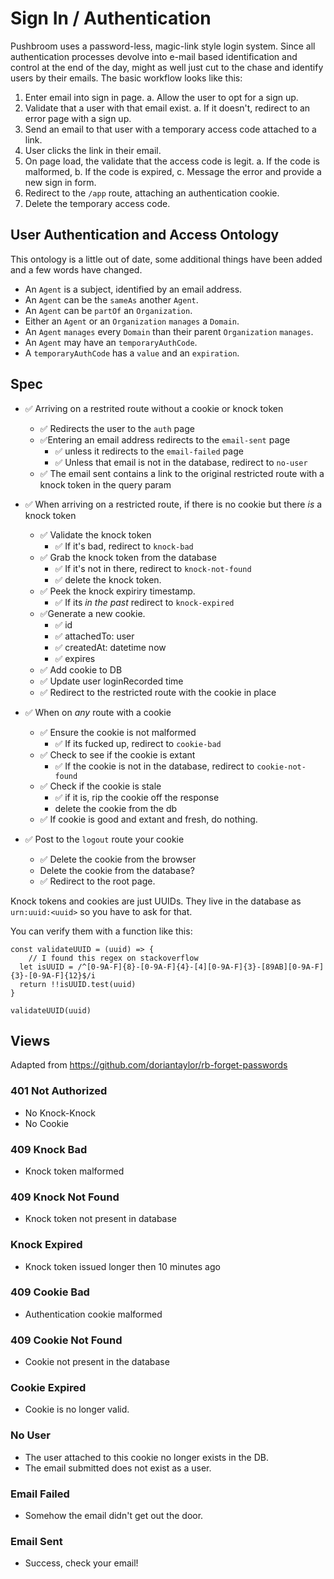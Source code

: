# Sign In / Authentication

Pushbroom uses a password-less, magic-link style login system. Since all authentication processes devolve into e-mail based identification and control at the end of the day, might as well just cut to the chase and identify users by their emails. The basic workflow looks like this:

1. Enter email into sign in page.
	a. Allow the user to opt for a sign up.
2. Validate that a user with that email exist.
	a. If it doesn't, redirect to an error page with a sign up.
3. Send an email to that user with a temporary access code attached to a link.
4. User clicks the link in their email.
5. On page load, the validate that the access code is legit. 
	a. If the code is malformed,
	b. If the code is expired,
	c. Message the error and provide a new sign in form.
6. Redirect to the `/app` route, attaching an authentication cookie.
7. Delete the temporary access code.

## User Authentication and Access Ontology

This ontology is a little out of date, some additional things have been added and a few words have changed.

- An `Agent` is a subject, identified by an email address. 
- An `Agent` can be the `sameAs` another `Agent`. 
- An `Agent` can be `partOf` an `Organization`.
- Either an `Agent` or an `Organization` `manages` a `Domain`.
- An `Agent` `manages` every `Domain` than their parent `Organization` `manages`.
- An `Agent` may have an `temporaryAuthCode`.
- A `temporaryAuthCode` has a `value` and an `expiration`. 

## Spec

- ✅ Arriving on a restrited route without a cookie or knock token
	- ✅ Redirects the user to the `auth` page
	- ✅Entering an email address redirects to the `email-sent` page
		- ✅ unless it redirects to the `email-failed` page
		- ✅ Unless that email is not in the database, redirect to `no-user`
	- ✅ The email sent contains a link to the original restricted route with a knock token in the query param

- ✅ When arriving on a restricted route, if there is no cookie but there _is_ a knock token
	- ✅ Validate the knock token
		- ✅ If it's bad, redirect to `knock-bad`
	- ✅ Grab the knock token from the database
		- ✅ If it's not in there, redirect to `knock-not-found`
		- ✅ delete the knock token.
	- ✅ Peek the knock expiriry timestamp.
		- ✅ If its _in the past_ redirect to `knock-expired`
	- ✅Generate a new cookie.
		- ✅ id
		- ✅ attachedTo: user
		- ✅ createdAt: datetime now
		- ✅ expires
	- ✅ Add cookie to DB
	- ✅ Update user loginRecorded time
	- ✅ Redirect to the restricted route with the cookie in place

- ✅ When on _any_ route with a cookie
	- ✅ Ensure the cookie is not malformed
		- ✅ If its fucked up, redirect to `cookie-bad`
	- ✅ Check to see if the cookie is extant
		- ✅ If the cookie is not in the database, redirect to `cookie-not-found`
	- ✅ Check if the cookie is stale
		- ✅ if it is, rip the cookie off the response
		- delete the cookie from the db
	- ✅ If cookie is good and extant and fresh, do nothing.

- ✅ Post to the `logout` route your cookie
	- ✅ Delete the cookie from the browser
	- Delete the cookie from the database?
	- ✅ Redirect to the root page.

Knock tokens and cookies are just UUIDs. They live in the database as `urn:uuid:<uuid>` so you have to ask for that.

You can verify them with a function like this:

```
const validateUUID = (uuid) => {
	// I found this regex on stackoverflow
  let isUUID = /^[0-9A-F]{8}-[0-9A-F]{4}-[4][0-9A-F]{3}-[89AB][0-9A-F]{3}-[0-9A-F]{12}$/i
  return !!isUUID.test(uuid)
}

validateUUID(uuid)
```

## Views

Adapted from https://github.com/doriantaylor/rb-forget-passwords

### 401 Not Authorized

- No Knock-Knock
- No Cookie

### 409 Knock Bad

- Knock token malformed

### 409 Knock Not Found

- Knock token not present in database

### Knock Expired

- Knock token issued longer then 10 minutes ago

### 409 Cookie Bad

- Authentication cookie malformed

### 409 Cookie Not Found

- Cookie not present in the database

### Cookie Expired

- Cookie is no longer valid.

### No User

- The user attached to this cookie no longer exists in the DB.
- The email submitted does not exist as a user.

### Email Failed

- Somehow the email didn't get out the door.

### Email Sent

- Success, check your email!